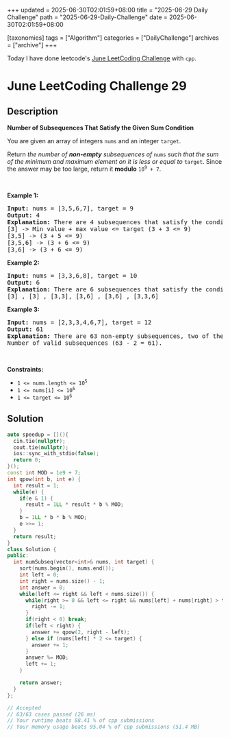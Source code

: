 +++
updated = 2025-06-30T02:01:59+08:00
title = "2025-06-29 Daily Challenge"
path = "2025-06-29-Daily-Challenge"
date = 2025-06-30T02:01:59+08:00

[taxonomies]
tags = ["Algorithm"]
categories = ["DailyChallenge"]
archives = ["archive"]
+++

Today I have done leetcode's [June LeetCoding Challenge](https://leetcode.com/problems/number-of-subsequences-that-satisfy-the-given-sum-condition/) with `cpp`.

<!-- more -->

# June LeetCoding Challenge 29

## Description

**Number of Subsequences That Satisfy the Given Sum Condition**

<p>You are given an array of integers <code>nums</code> and an integer <code>target</code>.</p>

<p>Return <em>the number of <strong>non-empty</strong> subsequences of </em><code>nums</code><em> such that the sum of the minimum and maximum element on it is less or equal to </em><code>target</code>. Since the answer may be too large, return it <strong>modulo</strong> <code>10<sup>9</sup> + 7</code>.</p>

<p>&nbsp;</p>
<p><strong class="example">Example 1:</strong></p>

<pre>
<strong>Input:</strong> nums = [3,5,6,7], target = 9
<strong>Output:</strong> 4
<strong>Explanation:</strong> There are 4 subsequences that satisfy the condition.
[3] -&gt; Min value + max value &lt;= target (3 + 3 &lt;= 9)
[3,5] -&gt; (3 + 5 &lt;= 9)
[3,5,6] -&gt; (3 + 6 &lt;= 9)
[3,6] -&gt; (3 + 6 &lt;= 9)
</pre>

<p><strong class="example">Example 2:</strong></p>

<pre>
<strong>Input:</strong> nums = [3,3,6,8], target = 10
<strong>Output:</strong> 6
<strong>Explanation:</strong> There are 6 subsequences that satisfy the condition. (nums can have repeated numbers).
[3] , [3] , [3,3], [3,6] , [3,6] , [3,3,6]
</pre>

<p><strong class="example">Example 3:</strong></p>

<pre>
<strong>Input:</strong> nums = [2,3,3,4,6,7], target = 12
<strong>Output:</strong> 61
<strong>Explanation:</strong> There are 63 non-empty subsequences, two of them do not satisfy the condition ([6,7], [7]).
Number of valid subsequences (63 - 2 = 61).
</pre>

<p>&nbsp;</p>
<p><strong>Constraints:</strong></p>

<ul>
	<li><code>1 &lt;= nums.length &lt;= 10<sup>5</sup></code></li>
	<li><code>1 &lt;= nums[i] &lt;= 10<sup>6</sup></code></li>
	<li><code>1 &lt;= target &lt;= 10<sup>6</sup></code></li>
</ul>


## Solution

``` cpp
auto speedup = [](){
  cin.tie(nullptr);
  cout.tie(nullptr);
  ios::sync_with_stdio(false);
  return 0;
}();
const int MOD = 1e9 + 7;
int qpow(int b, int e) {
  int result = 1;
  while(e) {
    if(e & 1) {
      result = 1LL * result * b % MOD;
    }
    b = 1LL * b * b % MOD;
    e >>= 1;
  }
  return result;
}
class Solution {
public:
  int numSubseq(vector<int>& nums, int target) {
    sort(nums.begin(), nums.end());
    int left = 0;
    int right = nums.size() - 1;
    int answer = 0;
    while(left <= right && left < nums.size()) {
      while(right >= 0 && left <= right && nums[left] + nums[right] > target) {
        right -= 1;
      }
      if(right < 0) break;
      if(left < right) {
        answer += qpow(2, right - left);
      } else if (nums[left] * 2 <= target) {
        answer += 1;
      }
      answer %= MOD;
      left += 1;
    }

    return answer;
  }
};

// Accepted
// 63/63 cases passed (26 ms)
// Your runtime beats 88.41 % of cpp submissions
// Your memory usage beats 95.04 % of cpp submissions (51.4 MB)
```

